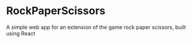 # RockPaperScissors
A simple web app for an extension of the game rock paper scissors, built using React
